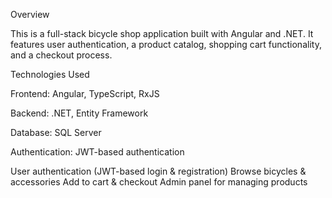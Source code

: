 Overview

This is a full-stack bicycle shop application built with Angular and .NET. It features user authentication, a product catalog, shopping cart functionality, and a checkout process.

Technologies Used

Frontend: Angular, TypeScript, RxJS

Backend: .NET, Entity Framework

Database: SQL Server

Authentication: JWT-based authentication

User authentication (JWT-based login & registration)
Browse bicycles & accessories
Add to cart & checkout
Admin panel for managing products
